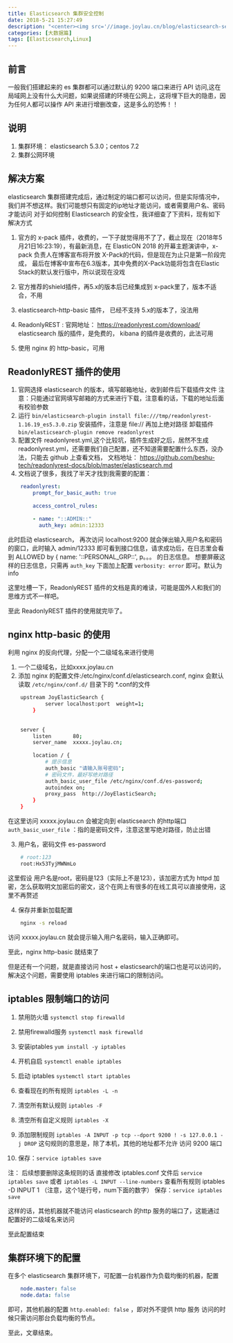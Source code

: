 ```yaml
---
title: Elasticsearch 集群安全控制
date: 2018-5-21 15:27:49
description: "<center><img src='//image.joylau.cn/blog/elasticsearch-secu.jpg' alt='elasticsearch-security'/></center><br>一般我们搭建起来的 es 集群都可以通过默认的 9200 端口来进行 API 访问,这在局域网上没有什么大问题，如果说搭建的环境在公网上，这将埋下巨大的隐患" 
categories: [大数据篇]
tags: [Elasticsearch,Linux]
---
```


<!-- more -->

## 前言
一般我们搭建起来的 es 集群都可以通过默认的 9200 端口来进行 API 访问,这在局域网上没有什么大问题，如果说搭建的环境在公网上，这将埋下巨大的隐患，因为任何人都可以操作 API 来进行增删改查，这是多么的恐怖！！

## 说明
1. 集群环境： elasticsearch 5.3.0；centos 7.2
2. 集群公网环境

## 解决方案
elasticsearch 集群搭建完成后，通过制定的端口都可以访问，但是实际情况中，我们并不想这样。我们可能想只有固定的ip地址才能访问，或者需要用户名、密码才能访问
对于如何控制 Elasticsearch 的安全性，我详细查了下资料，现有如下解决方式

1. 官方的 x-pack 插件，收费的，一下子就觉得用不了了，截止现在（2018年5月21日16:23:19），有最新消息，在 ElasticON 2018 的开幕主题演讲中，x-pack 负责人在博客宣布将开放 X-Pack的代码，但是现在为止只是第一阶段完成，
    最后在博客中宣布在6.3版本，其中免费的X-Pack功能将包含在Elastic Stack的默认发行版中，所以说现在没戏
 
2. 官方推荐的shield插件，再5.x的版本后已经集成到 x-pack里了，版本不适合，不用

3. elasticsearch-http-basic 插件， 已经不支持 5.x的版本了，没法用

4. ReadonlyREST : 官网地址： https://readonlyrest.com/download/ elasticsearch 版的插件，是免费的， kibana 的插件是收费的，此法可用

5. 使用 nginx 的 http-basic，可用

## ReadonlyREST 插件的使用
1. 官网选择 elasticsearch 的版本，填写邮箱地址，收到邮件后下载插件文件
    注意：只能通过官网填写邮箱的方式来进行下载，注意看的话，下载的地址后面有校验参数
2. 运行 `bin/elasticsearch-plugin install file:///tmp/readonlyrest-1.16.19_es5.3.0.zip` 安装插件，注意是 file:// 再加上绝对路径
    卸载插件 `bin/elasticsearch-plugin remove readonlyrest`
3. 配置文件 readonlyrest.yml,这个比较坑，插件生成好之后，居然不生成 readonlyrest.yml，还需要我们自己配置，还不知道需要配置什么东西，没办法，只能去 github 上查看文档，
文档地址： https://github.com/beshu-tech/readonlyrest-docs/blob/master/elasticsearch.md 
4. 文档说了很多，我找了半天才找到我需要的配置：

``` yml
    readonlyrest:
        prompt_for_basic_auth: true
    
        access_control_rules:
    
        - name: "::ADMIN::"
          auth_key: admin:12333
```

此时启动 elasticsearch， 再次访问 localhost:9200 就会弹出输入用户名和密码的窗口，此时输入 admin/12333 即可看到接口信息，请求成功后，在日志里会看到 ALLOWED by { name: '::PERSONAL_GRP::', p。。。 的日志信息。
想要屏蔽这样的日志信息，只需再 `auth_key` 下面加上配置 `verbosity: error` 即可。默认为 info

这里吐槽一下，ReadonlyREST 插件的文档是真的难读，可能是国外人和我们的思维方式不一样吧。

至此 ReadonlyREST 插件的使用就完毕了。

## nginx  http-basic 的使用
利用 nginx 的反向代理，分配一个二级域名来进行使用

1. 一个二级域名，比如xxxx.joylau.cn
2. 添加 nginx 的配置文件:/etc/nginx/conf.d/elasticsearch.conf, nginx 会默认读取 `/etc/nginx/conf.d/` 目录下的 *.conf的文件

``` bash
    upstream JoyElasticSearch {
            server localhost:port  weight=1;
        }
    
    
    server {
        listen       80;
        server_name  xxxxx.joylau.cn;
    
        location / {
            # 提示信息
            auth_basic "请输入账号密码";
            # 密码文件，最好写绝对路径
            auth_basic_user_file /etc/nginx/conf.d/es-password;
            autoindex on;
            proxy_pass  http://JoyElasticSearch;
        }
    }

```

在这里访问 xxxxx.joylau.cn 会被定向到 elasticsearch 的http端口
`auth_basic_user_file` ：指的是密码文件，注意这里写绝对路径，防止出错

3. 用户名，密码文件 es-password

``` bash
    # root:123
    root:Hx53TyjMWNmLo
```

这里假设 用户名是root，密码是123（实际上不是123），该加密方式为 httpd 加密，怎么获取明文加密后的密文，这个在网上有很多的在线工具可以直接使用，这里不再赘述

4. 保存并重新加载配置

``` bash
    nginx -s reload
```

访问 xxxxx.joylau.cn 就会提示输入用户名密码，输入正确即可。

至此，nginx  http-basic 就结束了

但是还有一个问题，就是直接访问 host + elasticsearch的端口也是可以访问的，解决这个问题，需要使用 iptables 来进行端口的限制访问。

## iptables 限制端口的访问
1. 禁用防火墙 `systemctl stop firewalld`
2. 禁用firewalld服务  `systemctl mask firewalld`
3. 安装iptables  `yum install -y iptables`
4. 开机自启 `systemctl enable iptables`
5. 启动 iptables `systemctl start iptables`

6. 查看现在的所有规则 `iptables -L -n`
7. 清空所有默认规则  `iptables -F`
8. 清空所有自定义规则  `iptables -X`
9. 添加限制规则 `iptables -A INPUT -p tcp --dport 9200 ! -s 127.0.0.1 -j DROP`
    这句规则的意思是，除了本机，其他的地址都不允许 访问 9200 端口
10. 保存：`service iptables save`

注： 后续想要删除这条规则的话
       直接修改 iptables.conf 文件后 `service iptables save`
       或者 `iptables -L INPUT --line-numbers` 查看所有规则
       iptables -D INPUT 1 （注意，这个1是行号，num下面的数字）
       保存：`service iptables save`
       
这样的话，其他机器就不能访问 elasticsearch 的http 服务的端口了，这能通过 配置好的二级域名来访问

至此配置结束


## 集群环境下的配置
在多个 elasticsearch 集群环境下，可配置一台机器作为负载均衡的机器，配置

``` yml
    node.master: false
    node.data: false
```

即可，其他机器的配置 `http.enabled: false` ，即对外不提供 http 服务
访问的时候只需访问那台负载均衡的节点。

至此，文章结束。







